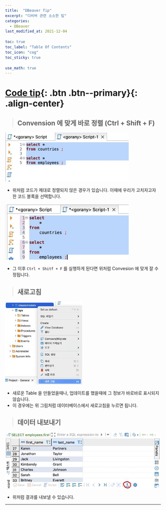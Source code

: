 ```yaml
---
title:  "DBeaver Tip"
excerpt: "디비버 관련 소소한 팁"
categories:
  - DBeaver
last_modified_at: 2021-12-04

toc: true
toc_label: "Table Of Contents"
toc_icon: "cog"
toc_sticky: true

use_math: true
---
```


# [Code tip](#link){: .btn .btn--primary}{: .align-center}

> ## Convension 에 맞게 바로 정렬 (Ctrl + Shift + F)

![jpg](/assets/images/Program/36_1.jpg)

- 위처럼 코드가 제대로 정렬되지 않은 경우가 있습니다. 이때에 우리가 고치자고자 한 코드 블록을 선택합니다.

![jpg](/assets/images/Program/36_2.jpg)

- 그 이후 `Ctrl + Shitf + F` 를 실행하게 된다면 위처럼 Convesion 에 맞게 잘 수정됩니다.

> ## 새로고침

![jpg](/assets/images/Program/47_1.jpg)

- 새로운 Table 을 만들었을때나, 업데이트를 했을때에 그 정보가 바로바로 표시되지 않습니다.
- 이 경우에는 위 그림처럼 데이터베이스에서 새로고침을 누르면 됩니다.

> ## 데이터 내보내기

![jpg](/assets/images/Program/47_2.jpg)

- 위처럼 결과를 내보낼 수 있습니다. 

---





